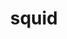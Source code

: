 ---
layout: food&drink
title: squid
emoji: squid
permalink: 🦑.html
image: assets/img/3moji/squid.png
---